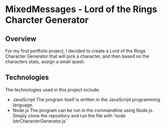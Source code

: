 # MixedMessages - Lord of the Rings Charcter Generator

## Overview

For my first portfolio project, I decided to create a Lord of the Rings Character Generator that will pick a character, and then based on the characters stats, assign a small quest.

## Technologies

The technologies used in this project include:

* JavaScript
    The program itself is written in  the JavaScript programming language.
* Node.js
    The program can be run in the commandline using Node.js. Simply clone the repository and run the file with 'node lotrCharacterGenerator.js'


